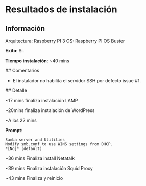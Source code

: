 # Resultados de instalación

## Información

Arquitectura: Raspberry PI 3
OS: Raspberry PI OS Buster

**Exito**: Si.

**Tiempo instalación**: ~40 mins

## Comentarios

* El instalador no habilita el servidor SSH por defecto issue #1.


## Detalle

~17 mins finaliza instalación LAMP

~20mins finaliza instalación de WordPress

~A los 22 mins

**Prompt**:

```
Samba server and Utilities
Modify smb.conf to use WINS settings from DHCP.
*[No]* (default)
```

~36 mins Finaliza install Netatalk

~39 mins Finaliza instalación Squid Proxy

~43 mins Finaliza y reinicio
